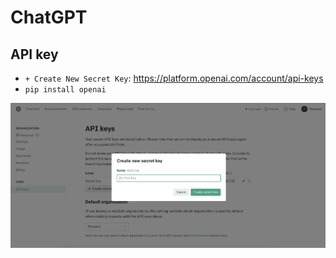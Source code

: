 # ChatGPT 

## API key
- ```+ Create New Secret Key```: https://platform.openai.com/account/api-keys
- ```pip install openai```

![image](../.asset/chatgpt.png)
